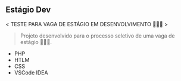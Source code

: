  ## Estágio Dev

 < TESTE PARA VAGA DE ESTÁGIO EM DESENVOLVIMENTO 🧑🏽‍💻 >
 
 > Projeto desenvolvido para o processo seletivo de uma vaga de estágio 🧑🏽‍💻. 

+ PHP
+ HTLM
+ CSS
+ VSCode IDEA


